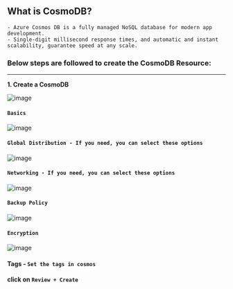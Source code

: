 ## What is CosmoDB?
```
- Azure Cosmos DB is a fully managed NoSQL database for modern app development. 
- Single-digit millisecond response times, and automatic and instant scalability, guarantee speed at any scale. 
```
### Below steps are followed to create the CosmoDB Resource:
---

**1. Create a CosmoDB**

![image](https://user-images.githubusercontent.com/91359308/175926492-961f6397-42bb-42b7-96d3-21b812110464.png)

#### `Basics`

![image](https://user-images.githubusercontent.com/91359308/175927126-78d76335-b1de-44ff-982b-e5c6ac80fc1c.png)

#### `Global Distribution - If you need, you can select these options`

![image](https://user-images.githubusercontent.com/91359308/175927313-62f16684-4426-4508-b1d0-05c545f90e8d.png)

#### `Networking - If you need, you can select these options`

![image](https://user-images.githubusercontent.com/91359308/175927871-fe8d1ae4-49b0-4714-8048-71f8cd4e831c.png)

#### `Backup Policy`

![image](https://user-images.githubusercontent.com/91359308/175928353-7428161c-0c3d-4f09-a9ae-919797218fd5.png)

#### `Encryption`

![image](https://user-images.githubusercontent.com/91359308/175928658-aa829fc8-df2f-4589-a1ec-0de8bcef6954.png)


#### Tags - `Set the tags in cosmos`

#### click on `Review + Create`


